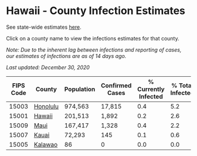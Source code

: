 # Hawaii - County Infection Estimates

See state-wide estimates [here](/infections/us-hi).

Click on a county name to view the infections estimates for that county.

*Note: Due to the inherent lag between infections and reporting of cases, our estimates of infections are as of 14 days ago.*

*Last updated: December 30, 2020*

|   FIPS Code |               County |   Population |   Confirmed Cases |   % Currently Infected |   % Total Infected |
|-------------|----------------------|--------------|-------------------|------------------------|--------------------|
|       15003 | [Honolulu](honolulu) |      974,563 |            17,815 |                    0.4 |                5.2 |
|       15001 |     [Hawaii](hawaii) |      201,513 |             1,892 |                    0.2 |                2.6 |
|       15009 |         [Maui](maui) |      167,417 |             1,328 |                    0.4 |                2.2 |
|       15007 |       [Kauai](kauai) |       72,293 |               145 |                    0.1 |                0.6 |
|       15005 |   [Kalawao](kalawao) |           86 |                 0 |                    0.0 |                0.0 |